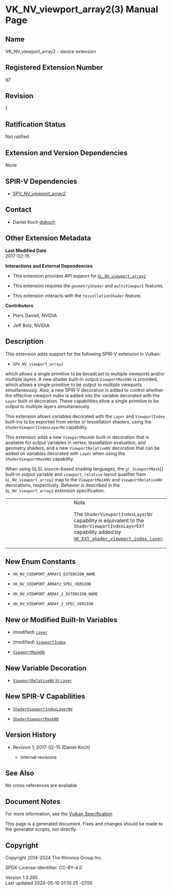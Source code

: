# VK_NV_viewport_array2(3) Manual Page

## Name

VK_NV_viewport_array2 - device extension



## <a href="#_registered_extension_number" class="anchor"></a>Registered Extension Number

97

## <a href="#_revision" class="anchor"></a>Revision

1

## <a href="#_ratification_status" class="anchor"></a>Ratification Status

Not ratified

## <a href="#_extension_and_version_dependencies" class="anchor"></a>Extension and Version Dependencies

None

## <a href="#_spir_v_dependencies" class="anchor"></a>SPIR-V Dependencies

- [SPV_NV_viewport_array2](https://htmlpreview.github.io/?https://github.com/KhronosGroup/SPIRV-Registry/blob/main/extensions/NV/SPV_NV_viewport_array2.html)

## <a href="#_contact" class="anchor"></a>Contact

- Daniel Koch <a
  href="https://github.com/KhronosGroup/Vulkan-Docs/issues/new?body=%5BVK_NV_viewport_array2%5D%20@dgkoch%0A*Here%20describe%20the%20issue%20or%20question%20you%20have%20about%20the%20VK_NV_viewport_array2%20extension*"
  target="_blank" rel="nofollow noopener"><em></em>dgkoch</a>

## <a href="#_other_extension_metadata" class="anchor"></a>Other Extension Metadata

**Last Modified Date**  
2017-02-15

**Interactions and External Dependencies**  
- This extension provides API support for
  [`GL_NV_viewport_array2`](https://registry.khronos.org/OpenGL/extensions/NV/NV_viewport_array2.txt)

- This extension requires the `geometryShader` and `multiViewport`
  features.

- This extension interacts with the `tessellationShader` feature.

**Contributors**  
- Piers Daniell, NVIDIA

- Jeff Bolz, NVIDIA

## <a href="#_description" class="anchor"></a>Description

This extension adds support for the following SPIR-V extension in
Vulkan:

- `SPV_NV_viewport_array2`

which allows a single primitive to be broadcast to multiple viewports
and/or multiple layers. A new shader built-in output `ViewportMaskNV` is
provided, which allows a single primitive to be output to multiple
viewports simultaneously. Also, a new SPIR-V decoration is added to
control whether the effective viewport index is added into the variable
decorated with the `Layer` built-in decoration. These capabilities allow
a single primitive to be output to multiple layers simultaneously.

This extension allows variables decorated with the `Layer` and
`ViewportIndex` built-ins to be exported from vertex or tessellation
shaders, using the `ShaderViewportIndexLayerNV` capability.

This extension adds a new `ViewportMaskNV` built-in decoration that is
available for output variables in vertex, tessellation evaluation, and
geometry shaders, and a new `ViewportRelativeNV` decoration that can be
added on variables decorated with `Layer` when using the
`ShaderViewportMaskNV` capability.

When using GLSL source-based shading languages, the
`gl_ViewportMask`\[\] built-in output variable and `viewport_relative`
layout qualifier from `GL_NV_viewport_array2` map to the
`ViewportMaskNV` and `ViewportRelativeNV` decorations, respectively.
Behavior is described in the `GL_NV_viewport_array2` extension
specification.

<table>
<colgroup>
<col style="width: 50%" />
<col style="width: 50%" />
</colgroup>
<tbody>
<tr class="odd">
<td class="icon"><em></em></td>
<td class="content">Note
<p>The <code>ShaderViewportIndexLayerNV</code> capability is equivalent
to the <code>ShaderViewportIndexLayerEXT</code> capability added by <a
href="VK_EXT_shader_viewport_index_layer.html"><code>VK_EXT_shader_viewport_index_layer</code></a>.</p></td>
</tr>
</tbody>
</table>

## <a href="#_new_enum_constants" class="anchor"></a>New Enum Constants

- `VK_NV_VIEWPORT_ARRAY2_EXTENSION_NAME`

- `VK_NV_VIEWPORT_ARRAY2_SPEC_VERSION`

- `VK_NV_VIEWPORT_ARRAY_2_EXTENSION_NAME`

- `VK_NV_VIEWPORT_ARRAY_2_SPEC_VERSION`

## <a href="#_new_or_modified_built_in_variables" class="anchor"></a>New or Modified Built-In Variables

- (modified) <a
  href="https://registry.khronos.org/vulkan/specs/1.3-extensions/html/vkspec.html#interfaces-builtin-variables-layer"
  target="_blank" rel="noopener"><code>Layer</code></a>

- (modified) <a
  href="https://registry.khronos.org/vulkan/specs/1.3-extensions/html/vkspec.html#interfaces-builtin-variables-viewportindex"
  target="_blank" rel="noopener"><code>ViewportIndex</code></a>

- <a
  href="https://registry.khronos.org/vulkan/specs/1.3-extensions/html/vkspec.html#interfaces-builtin-variables-viewportmask"
  target="_blank" rel="noopener"><code>ViewportMaskNV</code></a>

## <a href="#_new_variable_decoration" class="anchor"></a>New Variable Decoration

- <a
  href="https://registry.khronos.org/vulkan/specs/1.3-extensions/html/vkspec.html#interfaces-builtin-variables-layer"
  target="_blank" rel="noopener"><code>ViewportRelativeNV</code> in
  <code>Layer</code></a>

## <a href="#_new_spir_v_capabilities" class="anchor"></a>New SPIR-V Capabilities

- <a
  href="https://registry.khronos.org/vulkan/specs/1.3-extensions/html/vkspec.html#spirvenv-capabilities-table-ShaderViewportIndexLayerNV"
  target="_blank"
  rel="noopener"><code>ShaderViewportIndexLayerNV</code></a>

- <a
  href="https://registry.khronos.org/vulkan/specs/1.3-extensions/html/vkspec.html#spirvenv-capabilities-table-ShaderViewportMaskNV"
  target="_blank" rel="noopener"><code>ShaderViewportMaskNV</code></a>

## <a href="#_version_history" class="anchor"></a>Version History

- Revision 1, 2017-02-15 (Daniel Koch)

  - Internal revisions

## <a href="#_see_also" class="anchor"></a>See Also

No cross-references are available

## <a href="#_document_notes" class="anchor"></a>Document Notes

For more information, see the <a
href="https://registry.khronos.org/vulkan/specs/1.3-extensions/html/vkspec.html#VK_NV_viewport_array2"
target="_blank" rel="noopener">Vulkan Specification</a>

This page is a generated document. Fixes and changes should be made to
the generator scripts, not directly.

## <a href="#_copyright" class="anchor"></a>Copyright

Copyright 2014-2024 The Khronos Group Inc.

SPDX-License-Identifier: CC-BY-4.0

Version 1.3.285  
Last updated 2024-05-10 01:10:25 -0700

